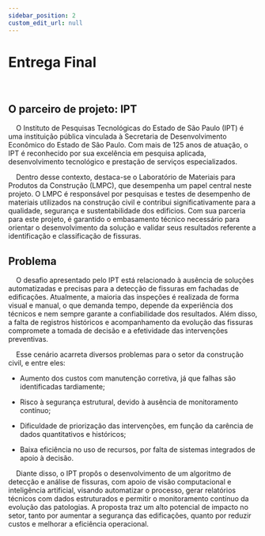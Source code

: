 ```yaml
---
sidebar_position: 2
custom_edit_url: null
---
```


# Entrega Final

&nbsp;&nbsp;&nbsp;&nbsp;


## O parceiro de projeto: IPT 

&nbsp;&nbsp;&nbsp;&nbsp;O Instituto de Pesquisas Tecnológicas do Estado de São Paulo (IPT) é uma instituição pública vinculada à Secretaria de Desenvolvimento Econômico do Estado de São Paulo. Com mais de 125 anos de atuação, o IPT é reconhecido por sua excelência em pesquisa aplicada, desenvolvimento tecnológico e prestação de serviços especializados.

&nbsp;&nbsp;&nbsp;&nbsp;Dentro desse contexto, destaca-se o Laboratório de Materiais para Produtos da Construção (LMPC), que desempenha um papel central neste projeto. O LMPC é responsável por pesquisas e testes de desempenho de materiais utilizados na construção civil e contribui significativamente para a qualidade, segurança e sustentabilidade dos edificios. Com sua parceria para este projeto, é garantido o embasamento técnico necessário para orientar o desenvolvimento da solução e validar seus resultados referente a identificação e classificação de fissuras.

## Problema

&nbsp;&nbsp;&nbsp;&nbsp;O desafio apresentado pelo IPT está relacionado à ausência de soluções automatizadas e precisas para a detecção de fissuras em fachadas de edificações. Atualmente, a maioria das inspeções é realizada de forma visual e manual, o que demanda tempo, depende da experiência dos técnicos e nem sempre garante a confiabilidade dos resultados. Além disso, a falta de registros históricos e acompanhamento da evolução das fissuras compromete a tomada de decisão e a efetividade das intervenções preventivas.

&nbsp;&nbsp;&nbsp;&nbsp;Esse cenário acarreta diversos problemas para o setor da construção civil, e entre eles:

- Aumento dos custos com manutenção corretiva, já que falhas são identificadas tardiamente;

- Risco à segurança estrutural, devido à ausência de monitoramento contínuo;

- Dificuldade de priorização das intervenções, em função da carência de dados quantitativos e históricos;

- Baixa eficiência no uso de recursos, por falta de sistemas integrados de apoio à decisão.

&nbsp;&nbsp;&nbsp;&nbsp;Diante disso, o IPT propôs o desenvolvimento de um algoritmo de detecção e análise de fissuras, com apoio de visão computacional e inteligência artificial, visando automatizar o processo, gerar relatórios técnicos com dados estruturados e permitir o monitoramento contínuo da evolução das patologias. A proposta traz um alto potencial de impacto no setor, tanto por aumentar a segurança das edificações, quanto por reduzir custos e melhorar a eficiência operacional.

